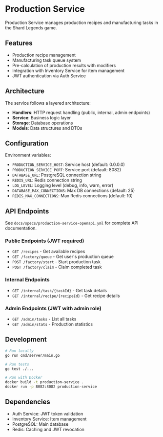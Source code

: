 # Production Service

Production Service manages production recipes and manufacturing tasks in the Shard Legends game.

## Features

- Production recipe management
- Manufacturing task queue system
- Pre-calculation of production results with modifiers
- Integration with Inventory Service for item management
- JWT authentication via Auth Service

## Architecture

The service follows a layered architecture:
- **Handlers**: HTTP request handling (public, internal, admin endpoints)
- **Service**: Business logic layer
- **Storage**: Database operations
- **Models**: Data structures and DTOs

## Configuration

Environment variables:
- `PRODUCTION_SERVICE_HOST`: Service host (default: 0.0.0.0)
- `PRODUCTION_SERVICE_PORT`: Service port (default: 8082)
- `DATABASE_URL`: PostgreSQL connection string
- `REDIS_URL`: Redis connection string
- `LOG_LEVEL`: Logging level (debug, info, warn, error)
- `DATABASE_MAX_CONNECTIONS`: Max DB connections (default: 25)
- `REDIS_MAX_CONNECTIONS`: Max Redis connections (default: 10)

## API Endpoints

See `docs/specs/production-service-openapi.yml` for complete API documentation.

### Public Endpoints (JWT required)
- `GET /recipes` - Get available recipes
- `GET /factory/queue` - Get user's production queue
- `POST /factory/start` - Start production task
- `POST /factory/claim` - Claim completed task

### Internal Endpoints
- `GET /internal/task/{taskId}` - Get task details
- `GET /internal/recipe/{recipeId}` - Get recipe details

### Admin Endpoints (JWT with admin role)
- `GET /admin/tasks` - List all tasks
- `GET /admin/stats` - Production statistics

## Development

```bash
# Run locally
go run cmd/server/main.go

# Run tests
go test ./...

# Run with Docker
docker build -t production-service .
docker run -p 8082:8082 production-service
```

## Dependencies

- Auth Service: JWT token validation
- Inventory Service: Item management
- PostgreSQL: Main database
- Redis: Caching and JWT revocation